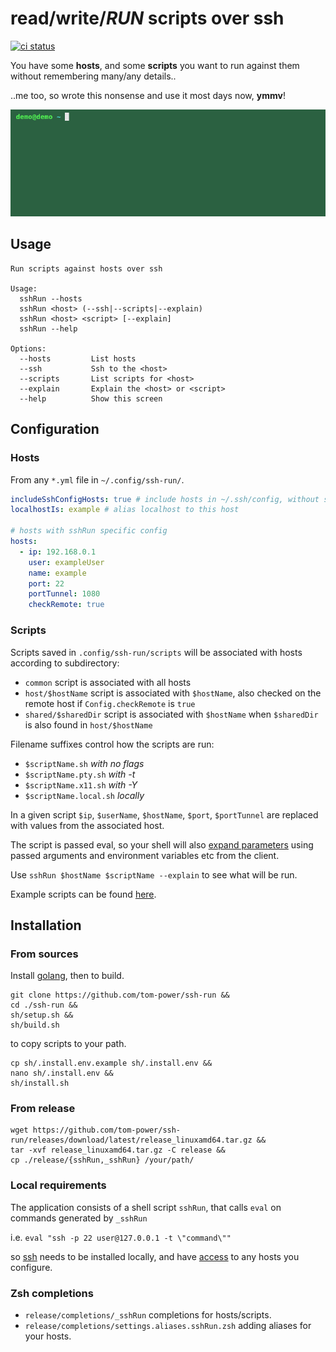 # read/write/**_RUN_** scripts over ssh 

[![ci status][badge]][workflow]

[workflow]: https://github.com/tom-power/ssh-run/actions/workflows/go.yml
[badge]: https://img.shields.io/github/actions/workflow/status/tom-power/ssh-run/go.yml?style=flat-round&logo=github&label=CI%20status

You have some **hosts**, and some **scripts** you want to run against them without remembering many/any details..

..me too, so wrote this nonsense and use it most days now, **ymmv**!

![demo](https://github.com/tom-power/ssh-run/blob/main/assets/demo.gif)

## Usage

```
Run scripts against hosts over ssh

Usage:
  sshRun --hosts                
  sshRun <host> (--ssh|--scripts|--explain)
  sshRun <host> <script> [--explain]
  sshRun --help

Options:
  --hosts         List hosts
  --ssh           Ssh to the <host>
  --scripts       List scripts for <host>
  --explain       Explain the <host> or <script>
  --help          Show this screen
```

## Configuration

### Hosts

From any `*.yml` file in `~/.config/ssh-run/`.

```yaml
includeSshConfigHosts: true # include hosts in ~/.ssh/config, without sshRun specific config
localhostIs: example # alias localhost to this host

# hosts with sshRun specific config
hosts:
  - ip: 192.168.0.1
    user: exampleUser
    name: example
    port: 22
    portTunnel: 1080
    checkRemote: true      
```

### Scripts

Scripts saved in `.config/ssh-run/scripts` will be associated with hosts according to subdirectory:

- `common` script is associated with all hosts
- `host/$hostName` script is associated with `$hostName`, also checked on the remote host if `Config.checkRemote` is `true`
- `shared/$sharedDir` script is associated with `$hostName` when `$sharedDir` is also found in `host/$hostName`

Filename suffixes control how the scripts are run:

- `$scriptName.sh` _with no flags_
- `$scriptName.pty.sh` _with -t_
- `$scriptName.x11.sh` _with -Y_
- `$scriptName.local.sh` _locally_


In a given script `$ip`, `$userName`, `$hostName`, `$port`, `$portTunnel` are replaced with values from the associated host.

The script is passed eval, so your shell will also [expand parameters](https://www.gnu.org/software/bash/manual/html_node/Shell-Parameter-Expansion.html) using passed arguments and environment variables etc from the client.


Use `sshRun $hostName $scriptName --explain` to see what will be run.

Example scripts can be found [here](https://github.com/tom-power/ssh-run/tree/main/config/.config/ssh-run/scripts).

## Installation

### From sources

Install [golang](https://go.dev/), then to build.

```shell
git clone https://github.com/tom-power/ssh-run &&
cd ./ssh-run &&
sh/setup.sh &&
sh/build.sh
```
to copy scripts to your path.

```shell
cp sh/.install.env.example sh/.install.env &&
nano sh/.install.env && 
sh/install.sh
```

### From release

```shell
wget https://github.com/tom-power/ssh-run/releases/download/latest/release_linuxamd64.tar.gz &&
tar -xvf release_linuxamd64.tar.gz -C release &&
cp ./release/{sshRun,_sshRun} /your/path/
```

### Local requirements

The application consists of a shell script `sshRun`, that calls `eval` on commands generated by `_sshRun` 

i.e. `eval "ssh -p 22 user@127.0.0.1 -t \"command\""`

so [ssh](https://www.openssh.com/) needs to be installed locally, and have [access](https://www.ssh.com/academy/ssh/public-key-authentication) to any hosts you configure.

### Zsh completions

- `release/completions/_sshRun` completions for hosts/scripts.
- `release/completions/settings.aliases.sshRun.zsh` adding aliases for your hosts.
